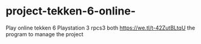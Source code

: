 # project-tekken-6-online-
Play online tekken 6 Playstation 3 rpcs3 both 
https://we.tl/t-42ZutBLtqU  the program to manage the project
